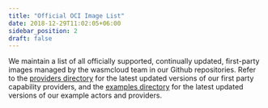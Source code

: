```yaml
---
title: "Official OCI Image List"
date: 2018-12-29T11:02:05+06:00
sidebar_position: 2
draft: false
---
```


We maintain a list of all officially supported, continually updated, first-party images managed by the wasmcloud team in our Github repositories. Refer to the [providers directory](https://github.com/wasmCloud/wasmCloud/tree/release/v0.82.0/crates/providers) for the latest updated versions of our first party capability providers, and the [examples directory](https://github.com/wasmCloud/wasmCloud/tree/main/examples) for the latest updated versions of our example actors and providers.

